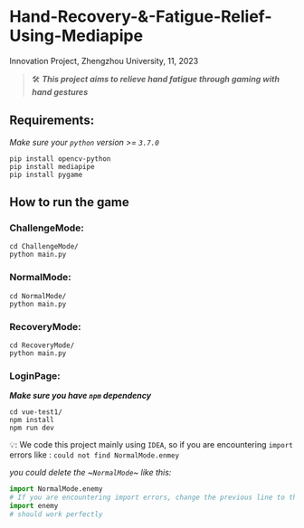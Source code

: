 # Hand-Recovery-&-Fatigue-Relief-Using-Mediapipe
Innovation Project, Zhengzhou University, 11, 2023
> 🛠️ **_This project aims to relieve hand fatigue through gaming with hand gestures_**
## Requirements:
_Make sure your `python` version >= `3.7.0`_
```shell
pip install opencv-python
pip install mediapipe
pip install pygame
```
## How to run the game
### ChallengeMode:
```shell
cd ChallengeMode/
python main.py
```
### NormalMode:
```shell
cd NormalMode/
python main.py
```
### RecoveryMode:
```shell
cd RecoveryMode/
python main.py
```
### LoginPage:
***Make sure you have `npm` dependency***
```shell
cd vue-test1/
npm install
npm run dev
```
💡: We code this project mainly using `IDEA`, so if you are encountering `import` errors like :
`could not find NormalMode.enmey` 

_you could delete the ~`NormalMode`~ like this:_
```python
import NormalMode.enemy
# If you are encountering import errors, change the previous line to the following:
import enemy
# should work perfectly
```
